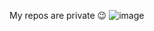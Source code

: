 My repos are private 😉
![image](https://github.com/user-attachments/assets/b48661eb-e260-4314-88ae-ebb775f5c2a1)
